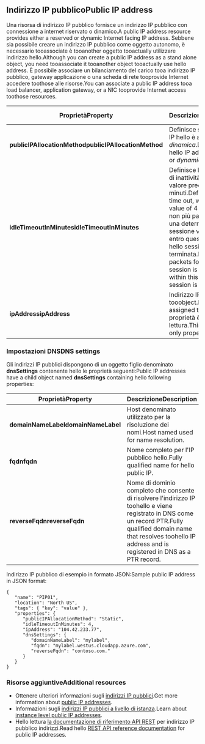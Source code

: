 ## <a name="public-ip-address"></a><span data-ttu-id="fa263-101">Indirizzo IP pubblico</span><span class="sxs-lookup"><span data-stu-id="fa263-101">Public IP address</span></span>
<span data-ttu-id="fa263-102">Una risorsa di indirizzo IP pubblico fornisce un indirizzo IP pubblico con connessione a internet riservato o dinamico.</span><span class="sxs-lookup"><span data-stu-id="fa263-102">A public IP address resource provides either a reserved or dynamic Internet facing IP address.</span></span> <span data-ttu-id="fa263-103">Sebbene sia possibile creare un indirizzo IP pubblico come oggetto autonomo, è necessario tooassociate è tooanother oggetto tooactually utilizzare indirizzo hello.</span><span class="sxs-lookup"><span data-stu-id="fa263-103">Although you can create a public IP address as a stand alone object, you need tooassociate it tooanother object tooactually use hello address.</span></span> <span data-ttu-id="fa263-104">È possibile associare un bilanciamento del carico tooa indirizzo IP pubblico, gateway applicazione o una scheda di rete tooprovide Internet accedere toothose alle risorse.</span><span class="sxs-lookup"><span data-stu-id="fa263-104">You can associate a public IP address tooa load balancer, application  gateway, or a NIC tooprovide Internet access toothose resources.</span></span>  

| <span data-ttu-id="fa263-105">Proprietà</span><span class="sxs-lookup"><span data-stu-id="fa263-105">Property</span></span> | <span data-ttu-id="fa263-106">Descrizione</span><span class="sxs-lookup"><span data-stu-id="fa263-106">Description</span></span> | <span data-ttu-id="fa263-107">Valori di esempio</span><span class="sxs-lookup"><span data-stu-id="fa263-107">Sample values</span></span> |
| --- | --- | --- |
| <span data-ttu-id="fa263-108">**publicIPAllocationMethod**</span><span class="sxs-lookup"><span data-stu-id="fa263-108">**publicIPAllocationMethod**</span></span> |<span data-ttu-id="fa263-109">Definisce se l'indirizzo IP hello è *statico* o *dinamica*.</span><span class="sxs-lookup"><span data-stu-id="fa263-109">Defines if hello IP address is *static* or *dynamic*.</span></span> |<span data-ttu-id="fa263-110">statico, dinamico</span><span class="sxs-lookup"><span data-stu-id="fa263-110">static, dynamic</span></span> |
| <span data-ttu-id="fa263-111">**idleTimeoutInMinutes**</span><span class="sxs-lookup"><span data-stu-id="fa263-111">**idleTimeoutInMinutes**</span></span> |<span data-ttu-id="fa263-112">Definisce hello timeout di inattività, con un valore predefinito di 4 minuti.</span><span class="sxs-lookup"><span data-stu-id="fa263-112">Defines hello idle time out, with a default value of 4 minutes.</span></span> <span data-ttu-id="fa263-113">Se non più pacchetti per una determinata sessione viene ricevuto entro questo intervallo, hello sessione terminata.</span><span class="sxs-lookup"><span data-stu-id="fa263-113">If no more packets for a given session is received within this time, hello session is terminated.</span></span> |<span data-ttu-id="fa263-114">qualsiasi valore compreso tra 4 e 30.</span><span class="sxs-lookup"><span data-stu-id="fa263-114">any value between 4 and 30</span></span> |
| <span data-ttu-id="fa263-115">**ipAddress**</span><span class="sxs-lookup"><span data-stu-id="fa263-115">**ipAddress**</span></span> |<span data-ttu-id="fa263-116">Indirizzo IP assegnato tooobject.</span><span class="sxs-lookup"><span data-stu-id="fa263-116">IP address assigned tooobject.</span></span> <span data-ttu-id="fa263-117">La proprietà è di sola lettura.</span><span class="sxs-lookup"><span data-stu-id="fa263-117">This is a read-only property.</span></span> |<span data-ttu-id="fa263-118">104.42.233.77</span><span class="sxs-lookup"><span data-stu-id="fa263-118">104.42.233.77</span></span> |

### <a name="dns-settings"></a><span data-ttu-id="fa263-119">Impostazioni DNS</span><span class="sxs-lookup"><span data-stu-id="fa263-119">DNS settings</span></span>
<span data-ttu-id="fa263-120">Gli indirizzi IP pubblici dispongono di un oggetto figlio denominato **dnsSettings** contenente hello le proprietà seguenti:</span><span class="sxs-lookup"><span data-stu-id="fa263-120">Public IP addresses have a child object named **dnsSettings** containing hello following properties:</span></span>

| <span data-ttu-id="fa263-121">Proprietà</span><span class="sxs-lookup"><span data-stu-id="fa263-121">Property</span></span> | <span data-ttu-id="fa263-122">Descrizione</span><span class="sxs-lookup"><span data-stu-id="fa263-122">Description</span></span> | <span data-ttu-id="fa263-123">Valori di esempio</span><span class="sxs-lookup"><span data-stu-id="fa263-123">Sample values</span></span> |
| --- | --- | --- |
| <span data-ttu-id="fa263-124">**domainNameLabel**</span><span class="sxs-lookup"><span data-stu-id="fa263-124">**domainNameLabel**</span></span> |<span data-ttu-id="fa263-125">Host denominato utilizzato per la risoluzione dei nomi.</span><span class="sxs-lookup"><span data-stu-id="fa263-125">Host named used for name resolution.</span></span> |<span data-ttu-id="fa263-126">www, ftp, vm1</span><span class="sxs-lookup"><span data-stu-id="fa263-126">www, ftp, vm1</span></span> |
| <span data-ttu-id="fa263-127">**fqdn**</span><span class="sxs-lookup"><span data-stu-id="fa263-127">**fqdn**</span></span> |<span data-ttu-id="fa263-128">Nome completo per l'IP pubblico hello.</span><span class="sxs-lookup"><span data-stu-id="fa263-128">Fully qualified name for hello public IP.</span></span> |<span data-ttu-id="fa263-129">www.westus.cloudapp.azure.com</span><span class="sxs-lookup"><span data-stu-id="fa263-129">www.westus.cloudapp.azure.com</span></span> |
| <span data-ttu-id="fa263-130">**reverseFqdn**</span><span class="sxs-lookup"><span data-stu-id="fa263-130">**reverseFqdn**</span></span> |<span data-ttu-id="fa263-131">Nome di dominio completo che consente di risolvere l'indirizzo IP toohello e viene registrato in DNS come un record PTR.</span><span class="sxs-lookup"><span data-stu-id="fa263-131">Fully qualified domain name that resolves toohello IP address and is registered in DNS as a PTR record.</span></span> |<span data-ttu-id="fa263-132">www.contoso.com</span><span class="sxs-lookup"><span data-stu-id="fa263-132">www.contoso.com.</span></span> |

<span data-ttu-id="fa263-133">Indirizzo IP pubblico di esempio in formato JSON:</span><span class="sxs-lookup"><span data-stu-id="fa263-133">Sample public IP address in JSON format:</span></span>

    {
       "name": "PIP01",
       "location": "North US",
       "tags": { "key": "value" },
       "properties": {
          "publicIPAllocationMethod": "Static",
          "idleTimeoutInMinutes": 4,
          "ipAddress": "104.42.233.77",
          "dnsSettings": {
             "domainNameLabel": "mylabel",
             "fqdn": "mylabel.westus.cloudapp.azure.com",
             "reverseFqdn": "contoso.com."
          }
       }
    } 

### <a name="additional-resources"></a><span data-ttu-id="fa263-134">Risorse aggiuntive</span><span class="sxs-lookup"><span data-stu-id="fa263-134">Additional resources</span></span>
* <span data-ttu-id="fa263-135">Ottenere ulteriori informazioni sugli [indirizzi IP pubblici](../articles/virtual-network/virtual-networks-reserved-public-ip.md).</span><span class="sxs-lookup"><span data-stu-id="fa263-135">Get more information about [public IP addresses](../articles/virtual-network/virtual-networks-reserved-public-ip.md).</span></span>
* <span data-ttu-id="fa263-136">Informazioni sugli [indirizzi IP pubblici a livello di istanza](../articles/virtual-network/virtual-networks-instance-level-public-ip.md).</span><span class="sxs-lookup"><span data-stu-id="fa263-136">Learn about [instance level public IP addresses](../articles/virtual-network/virtual-networks-instance-level-public-ip.md).</span></span>
* <span data-ttu-id="fa263-137">Hello lettura [la documentazione di riferimento API REST](https://msdn.microsoft.com/library/azure/mt163638.aspx) per indirizzo IP pubblico indirizzi.</span><span class="sxs-lookup"><span data-stu-id="fa263-137">Read hello [REST API reference documentation](https://msdn.microsoft.com/library/azure/mt163638.aspx) for public IP addresses.</span></span>

